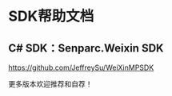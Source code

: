 SDK帮助文档
============

## C# SDK：Senparc.Weixin SDK
https://github.com/JeffreySu/WeiXinMPSDK


更多版本欢迎推荐和自荐！